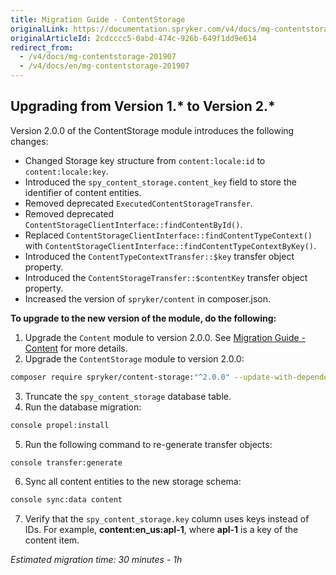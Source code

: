```yaml
---
title: Migration Guide - ContentStorage
originalLink: https://documentation.spryker.com/v4/docs/mg-contentstorage-201907
originalArticleId: 2cdcccc5-0abd-474c-926b-649f1dd9e614
redirect_from:
  - /v4/docs/mg-contentstorage-201907
  - /v4/docs/en/mg-contentstorage-201907
---
```


## Upgrading from Version 1.* to Version 2.*
Version 2.0.0 of the ContentStorage module  introduces the following changes:

* Changed Storage key structure from `content:locale:id` to `content:locale:key`.
* Introduced the `spy_content_storage.content_key` field to store the identifier of content entities.
* Removed deprecated `ExecutedContentStorageTransfer`.
* Removed deprecated `ContentStorageClientInterface::findContentById()`.
* Replaced `ContentStorageClientInterface::findContentTypeContext()` with `ContentStorageClientInterface::findContentTypeContextByKey()`.
* Introduced the `ContentTypeContextTransfer::$key` transfer object property.
* Introduced the `ContentStorageTransfer::$contentKey` transfer object property.
* Increased the version of `spryker/content` in composer.json.

**To upgrade to the new version of the module, do the following:**
1. Upgrade the `Content` module to version 2.0.0. See [Migration Guide - Content](/docs/scos/dev/migration-and-integration/202001.0/module-migration-guides/migration-guide-content.html) for more details.
2. Upgrade the `ContentStorage` module to version 2.0.0:

```bash
composer require spryker/content-storage:"^2.0.0" --update-with-dependencies
```
3. Truncate the `spy_content_storage` database table.
4. Run the database migration:

```bash
console propel:install
```
5. Run the following command to re-generate transfer objects:

```bash
console transfer:generate
```
6. Sync all content entities to the new storage schema:

```bash
console sync:data content
```
7. Verify that the `spy_content_storage.key` column uses keys instead of IDs. For example, **content:en_us:apl-1**, where **apl-1** is a key of the content item.

_Estimated migration time: 30 minutes - 1h_

<!-- Last review date: Jul 08, 2019 by Alexander Veselov, Yuliia Boiko-->
